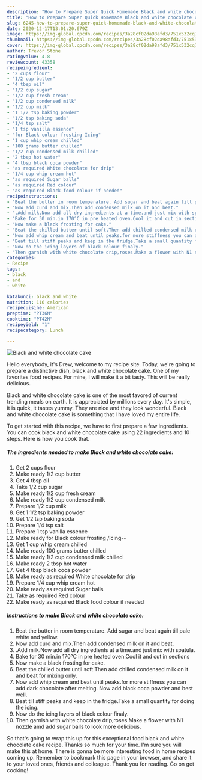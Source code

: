 ```yaml
---
description: "How to Prepare Super Quick Homemade Black and white chocolate cake"
title: "How to Prepare Super Quick Homemade Black and white chocolate cake"
slug: 6245-how-to-prepare-super-quick-homemade-black-and-white-chocolate-cake
date: 2020-12-17T13:01:20.679Z
image: https://img-global.cpcdn.com/recipes/3a28cf02da98afd3/751x532cq70/black-and-white-chocolate-cake-recipe-main-photo.jpg
thumbnail: https://img-global.cpcdn.com/recipes/3a28cf02da98afd3/751x532cq70/black-and-white-chocolate-cake-recipe-main-photo.jpg
cover: https://img-global.cpcdn.com/recipes/3a28cf02da98afd3/751x532cq70/black-and-white-chocolate-cake-recipe-main-photo.jpg
author: Trevor Stone
ratingvalue: 4.8
reviewcount: 43358
recipeingredient:
- "2 cups flour"
- "1/2 cup butter"
- "4 tbsp oil"
- "1/2 cup sugar"
- "1/2 cup fresh cream"
- "1/2 cup condensed milk"
- "1/2 cup milk"
- "1 1/2 tsp baking powder"
- "1/2 tsp baking soda"
- "1/4 tsp salt"
- "1 tsp vanilla essence"
- "for Black colour frosting Icing"
- "1 cup whip cream chilled"
- "100 grams butter chilled"
- "1/2 cup condensed milk chilled"
- "2 tbsp hot water"
- "4 tbsp black coca powder"
- "as required White chocolate for drip"
- "1/4 cup whip cream hot"
- "as required Sugar balls"
- "as required Red colour"
- "as required Black food colour if needed"
recipeinstructions:
- "Beat the butter in room temperature. Add sugar and beat again till pale white and yellow."
- "Now add curd and mix.Then add condensed milk on it and beat."
- ".Add milk.Now add all dry ingredients at a time.and just mix with spatula."
- "Bake for 30 min.in 170°C in pre heated oven.Cool it and cut in sections"
- "Now make a black frosting for cake."
- "Beat the chilled butter until soft.Then add chilled condensed milk on it and beat for mixing only."
- "Now add whip cream and beat until peaks.for more stiffness you can add dark chocolate after melting. Now add black coca powder and best well."
- "Beat till stiff peaks and keep in the fridge.Take a small quantity for doing the icing."
- "Now do the icing layers of black colour finaly."
- "Then garnish with white chocolate drip,roses.Make a flower with N1 nozzle amd add sugar balls to look more delicious."
categories:
- Recipe
tags:
- black
- and
- white

katakunci: black and white 
nutrition: 116 calories
recipecuisine: American
preptime: "PT36M"
cooktime: "PT42M"
recipeyield: "1"
recipecategory: Lunch

---
```



![Black and white chocolate cake](https://img-global.cpcdn.com/recipes/3a28cf02da98afd3/751x532cq70/black-and-white-chocolate-cake-recipe-main-photo.jpg)

Hello everybody, it's Drew, welcome to my recipe site. Today, we're going to prepare a distinctive dish, black and white chocolate cake. One of my favorites food recipes. For mine, I will make it a bit tasty. This will be really delicious.



Black and white chocolate cake is one of the most favored of current trending meals on earth. It is appreciated by millions every day. It's simple, it is quick, it tastes yummy. They are nice and they look wonderful. Black and white chocolate cake is something that I have loved my entire life.


To get started with this recipe, we have to first prepare a few ingredients. You can cook black and white chocolate cake using 22 ingredients and 10 steps. Here is how you cook that.

<!--inarticleads1-->

##### The ingredients needed to make Black and white chocolate cake:

1. Get 2 cups flour
1. Make ready 1/2 cup butter
1. Get 4 tbsp oil
1. Take 1/2 cup sugar
1. Make ready 1/2 cup fresh cream
1. Make ready 1/2 cup condensed milk
1. Prepare 1/2 cup milk
1. Get 1 1/2 tsp baking powder
1. Get 1/2 tsp baking soda
1. Prepare 1/4 tsp salt
1. Prepare 1 tsp vanilla essence
1. Make ready for Black colour frosting /Icing--
1. Get 1 cup whip cream chilled
1. Make ready 100 grams butter chilled
1. Make ready 1/2 cup condensed milk chilled
1. Make ready 2 tbsp hot water
1. Get 4 tbsp black coca powder
1. Make ready as required White chocolate for drip
1. Prepare 1/4 cup whip cream hot
1. Make ready as required Sugar balls
1. Take as required Red colour
1. Make ready as required Black food colour if needed




<!--inarticleads2-->

##### Instructions to make Black and white chocolate cake:

1. Beat the butter in room temperature. Add sugar and beat again till pale white and yellow.
1. Now add curd and mix.Then add condensed milk on it and beat.
1. .Add milk.Now add all dry ingredients at a time.and just mix with spatula.
1. Bake for 30 min.in 170°C in pre heated oven.Cool it and cut in sections
1. Now make a black frosting for cake.
1. Beat the chilled butter until soft.Then add chilled condensed milk on it and beat for mixing only.
1. Now add whip cream and beat until peaks.for more stiffness you can add dark chocolate after melting. Now add black coca powder and best well.
1. Beat till stiff peaks and keep in the fridge.Take a small quantity for doing the icing.
1. Now do the icing layers of black colour finaly.
1. Then garnish with white chocolate drip,roses.Make a flower with N1 nozzle amd add sugar balls to look more delicious.




So that's going to wrap this up for this exceptional food black and white chocolate cake recipe. Thanks so much for your time. I'm sure you will make this at home. There is gonna be more interesting food in home recipes coming up. Remember to bookmark this page in your browser, and share it to your loved ones, friends and colleague. Thank you for reading. Go on get cooking!
